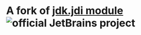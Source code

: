# A fork of [jdk.jdi module](https://docs.oracle.com/en/java/javase/13/docs/api/jdk.jdi/module-summary.html) ![official JetBrains project](http://jb.gg/badges/official.svg)
